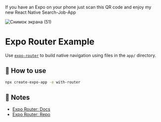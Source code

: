 If you have an Expo on your phone just scan this QR code and enjoy my new React Native Search-Job-App

![Снимок экрана (51)](https://github.com/magistrkim/react-native-job-app/assets/115700340/fac1833a-e5c8-4429-8761-4b37a044e0a9)




# Expo Router Example

Use [`expo-router`](https://expo.github.io/router) to build native navigation using files in the `app/` directory.

## 🚀 How to use

```sh
npx create-expo-app -e with-router
```

## 📝 Notes

- [Expo Router: Docs](https://expo.github.io/router)
- [Expo Router: Repo](https://github.com/expo/router)

